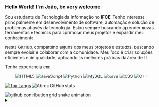 ### Hello World! I'm João, be very welcome 
Sou estudante de Tecnologia da Informação no **IFCE**. Tenho interesse principalmente em desenvolvimento de software, automação e solução de problemas através da tecnologia. Estou sempre buscando aprender novas ferramentas e técnicas para aprimorar meus projetos e expandir meu conhecimento.

Neste GitHub, compartilho alguns dos meus projetos e estudos, buscando sempre evoluir e colaborar com a comunidade. Meu foco é criar soluções eficientes e de qualidade, aplicando as melhores práticas da área de TI.


Tenho experiencia em:

<div style="text-align: center;">
  <img alt="HTML5" src="https://img.shields.io/badge/HTML5-E34F26?style=for-the-badge&logo=html5&logoColor=white" />
  <img alt="JavaScript" src="https://img.shields.io/badge/JavaScript-F7DF1E?style=for-the-badge&logo=javascript&logoColor=black" />
   <img align="Python" alt="Python" src="https://img.shields.io/badge/Python-14354C?style=for-the-badge&logo=python&logoColor=white" />
  <img alt="MySQL" src="https://img.shields.io/badge/MySQL-4479A1?style=for-the-badge&logo=mysql&logoColor=white" />
<img alt="Java" src="https://img.shields.io/badge/Java-007396?style=for-the-badge&logo=java&logoColor=white" />
<img alt="CSS" src="https://img.shields.io/badge/CSS-1572B6?style=for-the-badge&logo=css3&logoColor=white" />
<img alt="C++" src="https://img.shields.io/badge/C++-00599C?style=for-the-badge&logo=cplusplus&logoColor=white" />

</div>



[![Top Langs](https://github-readme-stats.vercel.app/api/top-langs/?username=ByJoao1)](https://github.com/anuraghazra/github-readme-stats)
![Abreu GitHub stats](https://github-readme-stats.vercel.app/api?username=ByJoao1&show_icons=true&theme=radical)


<picture>
    <source media="(prefers-color-scheme: dark)" srcset="https://raw.githubusercontent.com/ByJoao1/ByJoao1/output/github-contribution-grid-snake-dark.sve">
    <source media="(prefers-color-scheme: light)" srcset="https://raw.githubusercontent.com/ByJoao1/ByJoao1/output/github-contribution-grid-snake.svg">
    <img alt="github contribution grid snake animation" src="https://raw.githubusercontent.com/ByJoao1/ByJoao1/output/github-contribution-grid-snake.svg">


<details align="left">
  <summary></summary>

   -Badges by <a href="https://shields.io/">shields.io</a>.
   - GitHub Stats by <a href="https://github.com/anuraghazra/github-readme-stats">anuraghazra</a>.
   - Developer vector created by @andi_aqua_ on <a href="https://picrew.me/en/">picrewc</a›.
